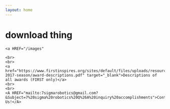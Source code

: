 ```yaml
---
layout: home
---
```

<div class="logo-box">
	<h1>download thing</h1>
</div>
<div class="information">

	<a HREF="/images"

	<br>
	<br>
	<a href="https://www.firstinspires.org/sites/default/files/uploads/resource_library/ftc/2016-2017-season/award-descriptions.pdf" target="_blank">Descriptions of all awards (FIRST only)</a>
	<br>
	<br>
	<A HREF="mailto:7sigmarobotics@gmail.com?&Subject=7%20sigma%20robotics%20Q%26A%20inquiry%20accomplishments">Contact Us!</A>

</div>